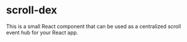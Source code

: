 # scroll-dex
This is a small React component that can be used as a centralized scroll event hub for your React app. 
